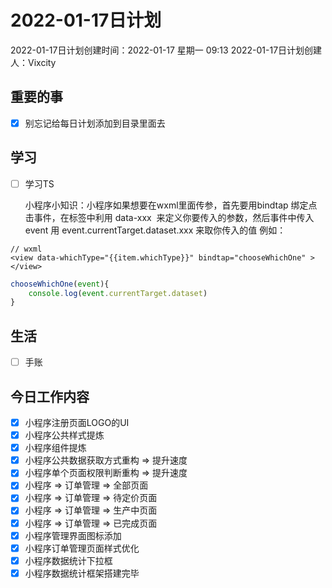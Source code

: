 # 2022-01-17日计划

2022-01-17日计划创建时间：2022-01-17 星期一  09:13
2022-01-17日计划创建人：Vixcity

## 重要的事
- [x] 别忘记给每日计划添加到目录里面去

## 学习
- [ ] 学习TS
	
	小程序小知识：小程序如果想要在wxml里面传参，首先要用bindtap 绑定点击事件，在标签中利用 data-xxx  来定义你要传入的参数，然后事件中传入 event 用 event.currentTarget.dataset.xxx 来取你传入的值
	例如：
``` wxml
// wxml
<view data-whichType="{{item.whichType}}" bindtap="chooseWhichOne" ></view>
```

```js
chooseWhichOne(event){
	console.log(event.currentTarget.dataset)
}
```

## 生活
- [ ] 手账

## 今日工作内容
- [x] 小程序注册页面LOGO的UI
- [x] 小程序公共样式提炼
- [x] 小程序组件提炼
- [x] 小程序公共数据获取方式重构 => 提升速度
- [x] 小程序单个页面权限判断重构 => 提升速度
- [x] 小程序 => 订单管理 => 全部页面
- [x] 小程序 => 订单管理 => 待定价页面
- [x] 小程序 => 订单管理 => 生产中页面
- [x] 小程序 => 订单管理 => 已完成页面
- [x] 小程序管理界面图标添加
- [x] 小程序订单管理页面样式优化
- [x] 小程序数据统计下拉框
- [x] 小程序数据统计框架搭建完毕